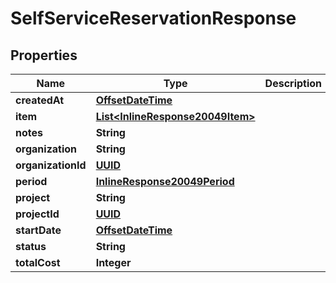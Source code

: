 
# SelfServiceReservationResponse

## Properties
Name | Type | Description | Notes
------------ | ------------- | ------------- | -------------
**createdAt** | [**OffsetDateTime**](OffsetDateTime.md) |  |  [optional]
**item** | [**List&lt;InlineResponse20049Item&gt;**](InlineResponse20049Item.md) |  |  [optional]
**notes** | **String** |  |  [optional]
**organization** | **String** |  |  [optional]
**organizationId** | [**UUID**](UUID.md) |  |  [optional]
**period** | [**InlineResponse20049Period**](InlineResponse20049Period.md) |  |  [optional]
**project** | **String** |  |  [optional]
**projectId** | [**UUID**](UUID.md) |  |  [optional]
**startDate** | [**OffsetDateTime**](OffsetDateTime.md) |  |  [optional]
**status** | **String** |  |  [optional]
**totalCost** | **Integer** |  |  [optional]




